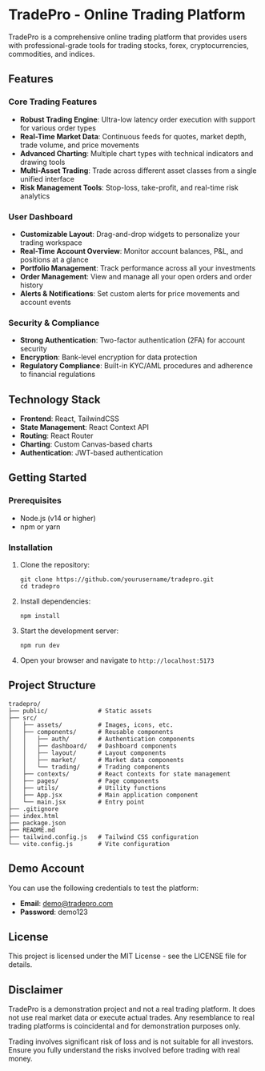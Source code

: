 # TradePro - Online Trading Platform

TradePro is a comprehensive online trading platform that provides users with professional-grade tools for trading stocks, forex, cryptocurrencies, commodities, and indices.

## Features

### Core Trading Features
- **Robust Trading Engine**: Ultra-low latency order execution with support for various order types
- **Real-Time Market Data**: Continuous feeds for quotes, market depth, trade volume, and price movements
- **Advanced Charting**: Multiple chart types with technical indicators and drawing tools
- **Multi-Asset Trading**: Trade across different asset classes from a single unified interface
- **Risk Management Tools**: Stop-loss, take-profit, and real-time risk analytics

### User Dashboard
- **Customizable Layout**: Drag-and-drop widgets to personalize your trading workspace
- **Real-Time Account Overview**: Monitor account balances, P&L, and positions at a glance
- **Portfolio Management**: Track performance across all your investments
- **Order Management**: View and manage all your open orders and order history
- **Alerts & Notifications**: Set custom alerts for price movements and account events

### Security & Compliance
- **Strong Authentication**: Two-factor authentication (2FA) for account security
- **Encryption**: Bank-level encryption for data protection
- **Regulatory Compliance**: Built-in KYC/AML procedures and adherence to financial regulations

## Technology Stack

- **Frontend**: React, TailwindCSS
- **State Management**: React Context API
- **Routing**: React Router
- **Charting**: Custom Canvas-based charts
- **Authentication**: JWT-based authentication

## Getting Started

### Prerequisites

- Node.js (v14 or higher)
- npm or yarn

### Installation

1. Clone the repository:
   ```
   git clone https://github.com/yourusername/tradepro.git
   cd tradepro
   ```

2. Install dependencies:
   ```
   npm install
   ```

3. Start the development server:
   ```
   npm run dev
   ```

4. Open your browser and navigate to `http://localhost:5173`

## Project Structure

```
tradepro/
├── public/              # Static assets
├── src/
│   ├── assets/          # Images, icons, etc.
│   ├── components/      # Reusable components
│   │   ├── auth/        # Authentication components
│   │   ├── dashboard/   # Dashboard components
│   │   ├── layout/      # Layout components
│   │   ├── market/      # Market data components
│   │   └── trading/     # Trading components
│   ├── contexts/        # React contexts for state management
│   ├── pages/           # Page components
│   ├── utils/           # Utility functions
│   ├── App.jsx          # Main application component
│   └── main.jsx         # Entry point
├── .gitignore
├── index.html
├── package.json
├── README.md
├── tailwind.config.js   # Tailwind CSS configuration
└── vite.config.js       # Vite configuration
```

## Demo Account

You can use the following credentials to test the platform:

- **Email**: demo@tradepro.com
- **Password**: demo123

## License

This project is licensed under the MIT License - see the LICENSE file for details.

## Disclaimer

TradePro is a demonstration project and not a real trading platform. It does not use real market data or execute actual trades. Any resemblance to real trading platforms is coincidental and for demonstration purposes only.

Trading involves significant risk of loss and is not suitable for all investors. Ensure you fully understand the risks involved before trading with real money.